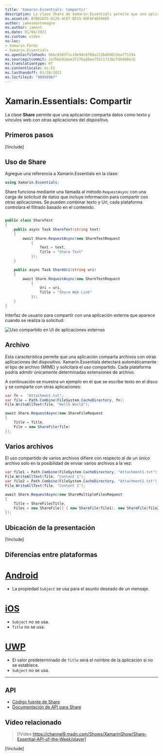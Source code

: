 ```yaml
---
title: 'Xamarin.Essentials: Compartir'
description: La clase Share de Xamarin.Essentials permite que una aplicación comparta datos como texto y vínculos web con otras aplicaciones del dispositivo.
ms.assetid: B7B01D55-0129-4C87-B515-89F8F4E94665
author: jamesmontemagno
ms.author: jamont
ms.date: 01/04/2021
ms.custom: video
no-loc:
- Xamarin.Forms
- Xamarin.Essentials
ms.openlocfilehash: b6bc8383f1c19e94c6760a213b4b9813ea77139a
ms.sourcegitcommit: 2a7bbe9cbee3727ba20ee755c1713bcfdb4d8ecb
ms.translationtype: HT
ms.contentlocale: es-ES
ms.lasthandoff: 01/28/2021
ms.locfileid: "98950967"
---
```

# <a name="xamarinessentials-share"></a>Xamarin.Essentials: Compartir

La clase **Share** permite que una aplicación comparta datos como texto y vínculos web con otras aplicaciones del dispositivo.

## <a name="get-started"></a>Primeros pasos

[!include[](~/essentials/includes/get-started.md)]

## <a name="using-share"></a>Uso de Share

Agregue una referencia a Xamarin.Essentials en la clase:

```csharp
using Xamarin.Essentials;
```

Share funciona mediante una llamada al método `RequestAsync` con una carga de solicitud de datos que incluye información para compartir con otras aplicaciones. Se pueden combinar texto y Uri, cada plataforma controlara el filtrado basado en el contenido.

```csharp

public class ShareTest
{
    public async Task ShareText(string text)
    {
        await Share.RequestAsync(new ShareTextRequest
            {
                Text = text,
                Title = "Share Text"
            });
    }

    public async Task ShareUri(string uri)
    {
        await Share.RequestAsync(new ShareTextRequest
            {
                Uri = uri,
                Title = "Share Web Link"
            });
    }
}
```

Interfaz de usuario para compartir con una aplicación externa que aparece cuando se realiza la solicitud:

![Uso compartido en UI de aplicaciones externas](images/share.png)

## <a name="file"></a>Archivo

Esta característica permite que una aplicación comparta archivos con otras aplicaciones del dispositivo. Xamarin.Essentials detectará automáticamente el tipo de archivo (MIME) y solicitará el uso compartido. Cada plataforma podría admitir únicamente determinadas extensiones de archivo.

A continuación se muestra un ejemplo en el que se escribe texto en el disco y se comparte con otras aplicaciones:

```csharp
var fn =  "Attachment.txt";
var file = Path.Combine(FileSystem.CacheDirectory, fn);
File.WriteAllText(file, "Hello World");

await Share.RequestAsync(new ShareFileRequest
{
    Title = Title,
    File = new ShareFile(file)
});
```

## <a name="multiple-files"></a>Varios archivos

El uso compartido de varios archivos difiere con respecto al de un único archivo solo en la posibilidad de enviar varios archivos a la vez:

```csharp
var file1 = Path.Combine(FileSystem.CacheDirectory, "Attachment1.txt");
File.WriteAllText(file, "Content 1");
var file2 = Path.Combine(FileSystem.CacheDirectory, "Attachment2.txt");
File.WriteAllText(file, "Content 2");

await Share.RequestAsync(new ShareMultipleFilesRequest
{
    Title = ShareFilesTitle,
    Files = new ShareFile[] { new ShareFile(file1), new ShareFile(file2) }
});
```

## <a name="presentation-location"></a>Ubicación de la presentación

[!include[](~/essentials/includes/ios-PresentationSourceBounds.md)]

## <a name="platform-differences"></a>Diferencias entre plataformas

# <a name="android"></a>[Android](#tab/android)

- La propiedad `Subject` se usa para el asunto deseado de un mensaje.

# <a name="ios"></a>[iOS](#tab/ios)

- `Subject` no se usa.
- `Title` no se usa.

# <a name="uwp"></a>[UWP](#tab/uwp)

- El valor predeterminado de `Title` será el nombre de la aplicación si no se establece.
- `Subject` no se usa.

-----

## <a name="api"></a>API

- [Código fuente de Share](https://github.com/xamarin/Essentials/tree/main/Xamarin.Essentials/Share)
- [Documentación de API para Share](xref:Xamarin.Essentials.Share)

## <a name="related-video"></a>Vídeo relacionado

> [!Video https://channel9.msdn.com/Shows/XamarinShow/Share-Essential-API-of-the-Week/player]

[!include[](~/essentials/includes/xamarin-show-essentials.md)]
